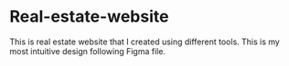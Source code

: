 # Real-estate-website
This is real estate website that I created using different tools. This is my most intuitive design following Figma file.
